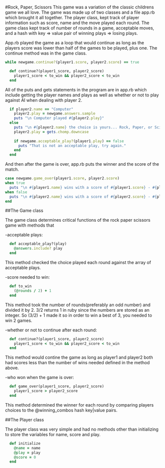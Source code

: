 #Rock, Paper, Scissors
This game was a variation of the classic childrens game we all love.  The game was made up of two classes and a file app.rb which brought it all together.  The player class, kept track of player information such as score, name and the move played each round.  The game class kept track of number of rounds in a game, acceptable moves, and a hash with key => value pair of winning plays => losing plays.

App.rb played the game as a loop that would continue as long as the players score was lower than half of the games to be played, plus one.  The continue method was in the game class.

```ruby
while newgame.continue?(player1.score, player2.score) == true
```

```ruby
  def continue?(player1_score, player2_score)
    player1_score < to_win && player2_score < to_win
  end
```

All of the puts and gets statements in the program are in app.rb which include getting the player names and plays as well as whether or not to play against AI when dealing with player 2.

```ruby
  if player2.name == "Computer"
    player2.play = newgame.answers.sample
    puts "\n Computer played #{player2.play}"
  else
    puts "\n #{player2.name} the choice is yours... Rock, Paper, or Scissors?"
    player2.play = gets.chomp.downcase
      
    if newgame.acceptable_play?(player1.play) == false
      puts "That is not an acceptable play, try again."
    end
  end
```


And then after the game is over, app.rb puts the winner and the score of the match.

```ruby
case newgame.game_over(player1.score, player2.score)
when true
  puts "\n #{player1.name} wins with a score of #{player1.score} - #{player2.score}."
when false
  puts "\n #{player2.name} wins with a score of #{player2.score} - #{player1.score}."
end
```


##The Game class

The game class determines critical functions of the rock paper scissors game with methods that

-acceptable plays:
```ruby
  def acceptable_play?(play)
    @answers.include? play
  end
```
This method checked the choice played each round against the array of acceptable plays.


-score needed to win:
```ruby
  def to_win
    (@rounds / 2) + 1
  end
```
This method took the number of rounds(preferably an odd number) and divided it by 2.  3/2 returns 1 in ruby since the numbers are stored as an integer.  So (3/2) + 1 made it so in order to win a best of 3, you needed to win 2 games.


-whether or not to continue after each round:
```ruby
  def continue?(player1_score, player2_score)
    player1_score < to_win && player2_score < to_win
  end
```

This method would contine the game as long as player1 and player2 both had scores less than the number of wins needed defined in the method above.


-who won when the game is over:
```ruby
  def game_over(player1_score, player2_score)
    player1_score > player2_score
  end
```
This method determined the winner for each round by comparing players choices to the @winning_combos hash key|value pairs.



##The Player class

The player class was very simple and had no methods other than initializing to store the variables for name, score and play.

```ruby
  def initialize
    @name = name
    @play = play
    @score = 0
  end
```


